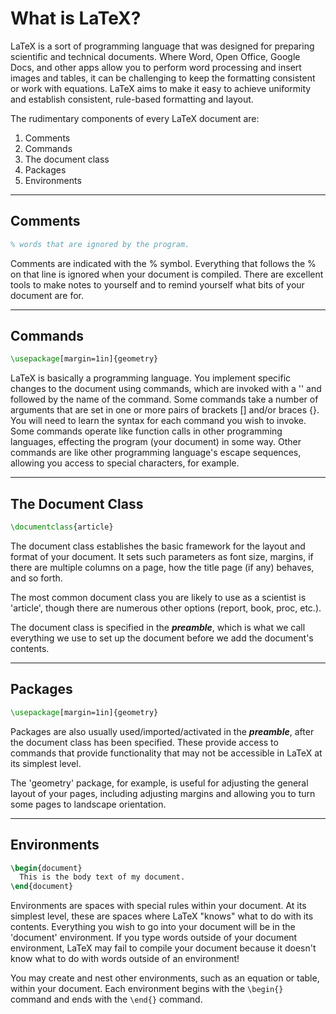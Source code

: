 # What is LaTeX? #

LaTeX is a sort of programming language that was designed for preparing scientific and technical documents. Where Word, Open Office, Google Docs, and other apps allow you to perform word processing and insert images and tables, it can be challenging to keep the formatting consistent or work with equations. LaTeX aims to make it easy to achieve uniformity and establish consistent, rule-based formatting and layout.

The rudimentary components of every LaTeX document are:

1. Comments
2. Commands
3. The document class
4. Packages
5. Environments

---

## Comments ##

```latex
% words that are ignored by the program.
```

Comments are indicated with the % symbol. Everything that follows the % on that line is ignored when your document is compiled. There are excellent tools to make notes to yourself and to remind yourself what bits of your document are for.

---

## Commands ##

```latex
\usepackage[margin=1in]{geometry}
```

LaTeX is basically a programming language. You implement specific changes to the document using commands, which are invoked with a '\' and followed by the name of the command. Some commands take a number of arguments that are set in one or more pairs of brackets [] and/or braces {}. You will need to learn the syntax for each command you wish to invoke. Some commands operate like function calls in other programming languages, effecting the program (your document) in some way. Other commands are like other programming language's escape sequences, allowing you access to special characters, for example.

---

## The Document Class #

```latex
\documentclass{article}
```

The document class establishes the basic framework for the layout and format of your document. It sets such parameters as font size, margins, if there are multiple columns on a page, how the title page (if any) behaves, and so forth.

The most common document class you are likely to use as a scientist is 'article', though there are numerous other options (report, book, proc, etc.).

The document class is specified in the ***preamble***, which is what we call everything we use to set up the document before we add the document's contents.

---

## Packages ##

```latex
\usepackage[margin=1in]{geometry}
```

Packages are also usually used/imported/activated in the ***preamble***, after the document class has been specified. These provide access to commands that provide functionality that may not be accessible in LaTeX at its simplest level.

The 'geometry' package, for example, is useful for adjusting the general layout of your pages, including adjusting margins and allowing you to turn some pages to landscape orientation.

---

## Environments ##

```latex
\begin{document}
  This is the body text of my document.
\end{document}
```

Environments are spaces with special rules within your document. At its simplest level, these are spaces where LaTeX "knows" what to do with its contents. Everything you wish to go into your document will be in the 'document' environment. If you type words outside of your document environment, LaTeX may fail to compile your document because it doesn't know what to do with words outside of an environment!

You may create and nest other environments, such as an equation or table, within your document. Each environment begins with the ```\begin{}``` command and ends with the ```\end{}``` command.
